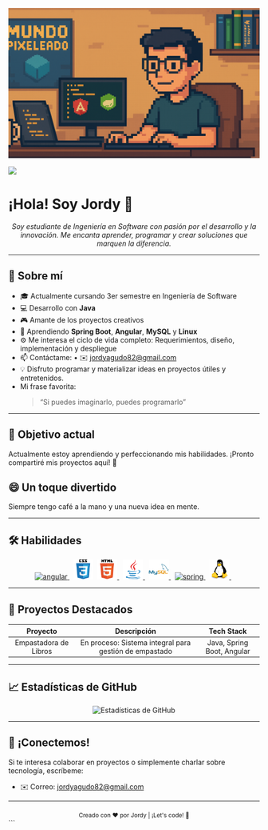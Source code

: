 <p align="center">
  <img src="https://github.com/Jordy2/Jordy2/blob/main/Banner2.png" alt="Banner animado" width="1280" height="300"/>
</p>
<p align="left">
  <img src="https://komarev.com/ghpvc/?username=jordy2&label=Profile%20views&color=ff005c&style=flat-square"/>
</p>

# ¡Hola! Soy **Jordy** 👋
<p align="center">
  <em>Soy estudiante de Ingeniería en Software con pasión por el desarrollo y la innovación. Me encanta aprender, programar y crear soluciones que marquen la diferencia.</em>
</p>

---

## 🚀 Sobre mí

- 🎓 Actualmente cursando 3er semestre en Ingeniería de Software
- 💻 Desarrollo con **Java**
- 🎮 Amante de los proyectos creativos
- 🌱 Aprendiendo **Spring Boot**, **Angular**, **MySQL** y **Linux**
- ⚙️ Me interesa el ciclo de vida completo: Requerimientos, diseño, implementación y despliegue
- 📫 Contáctame: <!--Muy pronto--> • ✉️ jordyagudo82@gmail.com
- 💡 Disfruto programar y materializar ideas en proyectos útiles y entretenidos.
- Mi frase favorita:  
  > “Si puedes imaginarlo, puedes programarlo”

---
## 🎯 Objetivo actual

Actualmente estoy aprendiendo y perfeccionando mis habilidades. ¡Pronto compartiré mis proyectos aquí! 🚧

## 😄 Un toque divertido

Siempre tengo café a la mano y una nueva idea en mente. 

---

## 🛠️ Habilidades

<p align="center"> <a href="https://angular.io" target="_blank" rel="noreferrer"> <img src="https://angular.io/assets/images/logos/angular/angular.svg" alt="angular" width="40" height="40" "/> </a>&nbsp;
 <a href="https://www.w3schools.com/css/" target="_blank" rel="noreferrer"> <img src="https://raw.githubusercontent.com/devicons/devicon/master/icons/css3/css3-original-wordmark.svg" alt="css3" width="40" height="40"/></a>&nbsp;
<a href="https://www.w3.org/html/" target="_blank" rel="noreferrer"> <img src="https://raw.githubusercontent.com/devicons/devicon/master/icons/html5/html5-original-wordmark.svg" alt="html5" width="40" height="40"/> </a>&nbsp;
 <a href="https://www.java.com" target="_blank" rel="noreferrer"> <img src="https://raw.githubusercontent.com/devicons/devicon/master/icons/java/java-original.svg" alt="java" width="40" height="40"/> </a>&nbsp; 
<a href="https://www.mysql.com/" target="_blank" rel="noreferrer"> <img src="https://raw.githubusercontent.com/devicons/devicon/master/icons/mysql/mysql-original-wordmark.svg" alt="mysql" width="40" height="40"/> </a>&nbsp; 
<a href="https://spring.io/" target="_blank" rel="noreferrer"> <img src="https://www.vectorlogo.zone/logos/springio/springio-icon.svg" alt="spring" width="40" height="40""/> </a>&nbsp; 
<a href="https://www.linux.org/" target="_blank" rel="noreferrer" > <img src="https://raw.githubusercontent.com/devicons/devicon/master/icons/linux/linux-original.svg" alt="linux" width="40" height="40"/> </a>&nbsp; 
</p>


---

## 🌟 Proyectos Destacados

<!-- Usa tu repositorio favorito como ejemplo -->
| Proyecto | Descripción | Tech Stack |
| :------: | :---------: | :--------: |
| Empastadora de Libros| En proceso: Sistema integral para gestión de empastado | Java, Spring Boot, Angular |


---

## 📈 Estadísticas de GitHub

<p align="center">
  <img src="https://github-readme-stats.vercel.app/api?username=jordy2&show_icons=true&locale=es&theme=radical" alt="Estadísticas de GitHub"/>
  <!--<img align="center" src="https://github-readme-streak-stats.herokuapp.com/?user=jordy2&&show_icons=true&locale=es&theme=radical" alt="jordy2" />-->
</p>

---

## 🤝 ¡Conectemos!

Si te interesa colaborar en proyectos o simplemente charlar sobre tecnología, escríbeme:

- ✉️ Correo: jordyagudo82@gmail.com
<!--- 💬 LinkedIn: Muy Pronto-->

---

<footer align="center">
  <sub>Creado con ❤️ por Jordy | ¡Let's code! 🚀</sub>
</footer>
```


